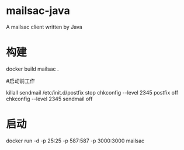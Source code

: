 # mailsac-java
A mailsac client written by Java


# 构建
docker build mailsac .

#启动前工作

killall sendmail
/etc/init.d/postfix stop
chkconfig --level 2345 postfix off
chkconfig --level 2345 sendmail off

# 启动
docker run -d -p 25:25 -p 587:587 -p 3000:3000 mailsac


